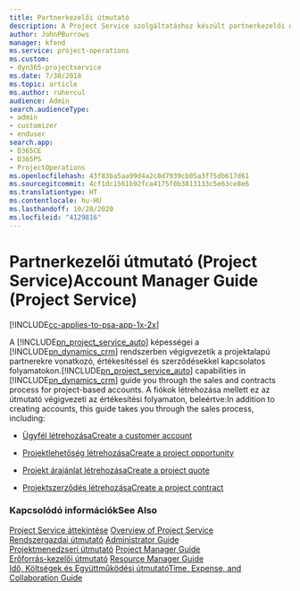 ```yaml
---
title: Partnerkezelői útmutató
description: A Project Service szolgáltatáshoz készült partnerkezelői útmutató végigvezeti a projektalapú partnerekre vonatkozó, értékesítéssel és szerződésekkel kapcsolatos folyamatokon.
author: JohnPBurrows
manager: kfend
ms.service: project-operations
ms.custom:
- dyn365-projectservice
ms.date: 7/30/2018
ms.topic: article
ms.author: ruhercul
audience: Admin
search.audienceType:
- admin
- customizer
- enduser
search.app:
- D365CE
- D365PS
- ProjectOperations
ms.openlocfilehash: 43f83ba5aa99d4a2c8d7939cb05a3f75db617d61
ms.sourcegitcommit: 4cf1dc1561b92fca4175f0b3813133c5e63ce8e6
ms.translationtype: HT
ms.contentlocale: hu-HU
ms.lasthandoff: 10/28/2020
ms.locfileid: "4129816"
---
```

# <a name="account-manager-guide-project-service"></a><span data-ttu-id="abe55-103">Partnerkezelői útmutató (Project Service)</span><span class="sxs-lookup"><span data-stu-id="abe55-103">Account Manager Guide (Project Service)</span></span>

[!INCLUDE[cc-applies-to-psa-app-1x-2x](../includes/cc-applies-to-psa-app-1x-2x.md)]

<span data-ttu-id="abe55-104">A [!INCLUDE[pn_project_service_auto](../includes/pn-project-service-auto.md)] képességei a [!INCLUDE[pn_dynamics_crm](../includes/pn-dynamics-crm.md)] rendszerben végigvezetik a projektalapú partnerekre vonatkozó, értékesítéssel és szerződésekkel kapcsolatos folyamatokon.</span><span class="sxs-lookup"><span data-stu-id="abe55-104">[!INCLUDE[pn_project_service_auto](../includes/pn-project-service-auto.md)] capabilities in [!INCLUDE[pn_dynamics_crm](../includes/pn-dynamics-crm.md)] guide you through the sales and contracts process for project-based accounts.</span></span> <span data-ttu-id="abe55-105">A fiókok létrehozása mellett ez az útmutató végigvezeti az értékesítési folyamaton, beleértve:</span><span class="sxs-lookup"><span data-stu-id="abe55-105">In addition to creating accounts, this guide takes you through the sales process, including:</span></span>  
  
-   [<span data-ttu-id="abe55-106">Ügyfél létrehozása</span><span class="sxs-lookup"><span data-stu-id="abe55-106">Create a customer account</span></span>](../psa/create-customer-account.md)  
  
-   [<span data-ttu-id="abe55-107">Projektlehetőség létrehozása</span><span class="sxs-lookup"><span data-stu-id="abe55-107">Create a project opportunity</span></span>](../psa/create-project-opportunity.md)  
  
-   [<span data-ttu-id="abe55-108">Projekt árajánlat létrehozása</span><span class="sxs-lookup"><span data-stu-id="abe55-108">Create a project quote</span></span>](../psa/create-project-quote.md)  
  
-   [<span data-ttu-id="abe55-109">Projektszerződés létrehozása</span><span class="sxs-lookup"><span data-stu-id="abe55-109">Create a project contract</span></span>](../psa/create-project-contract.md)  
  
  
### <a name="see-also"></a><span data-ttu-id="abe55-110">Kapcsolódó információk</span><span class="sxs-lookup"><span data-stu-id="abe55-110">See Also</span></span>  
 <span data-ttu-id="abe55-111">[Project Service áttekintése](../psa/overview.md) </span><span class="sxs-lookup"><span data-stu-id="abe55-111">[Overview of Project Service](../psa/overview.md) </span></span>  
 <span data-ttu-id="abe55-112">[Rendszergazdai útmutató](../psa/admin-guide.md) </span><span class="sxs-lookup"><span data-stu-id="abe55-112">[Administrator Guide](../psa/admin-guide.md) </span></span>  
 <span data-ttu-id="abe55-113">[Projektmenedzseri útmutató](../psa/project-manager-guide.md) </span><span class="sxs-lookup"><span data-stu-id="abe55-113">[Project Manager Guide](../psa/project-manager-guide.md) </span></span>  
 <span data-ttu-id="abe55-114">[Erőforrás-kezelői útmutató](../psa/resource-manager-guide.md) </span><span class="sxs-lookup"><span data-stu-id="abe55-114">[Resource Manager Guide](../psa/resource-manager-guide.md) </span></span>  
 [<span data-ttu-id="abe55-115">Idő, Költségek és Együttműködési útmutató</span><span class="sxs-lookup"><span data-stu-id="abe55-115">Time, Expense, and Collaboration Guide</span></span>](../psa/time-expense-collaboration-guide.md)
